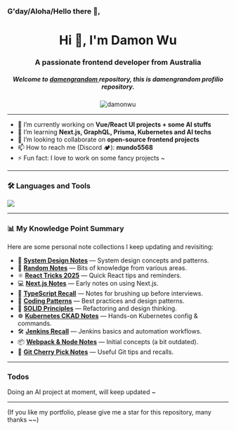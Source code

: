 ### G'day/Aloha/Hello there 🤗,

<h1 align="center">Hi 👋, I'm Damon Wu</h1>
<h3 align="center">A passionate frontend developer from Australia</h3>
<h5 align="center">Welcome to <a href="https://damengrandom.now.sh/">damengrandom </a> repository, this is damengrandom profilio repository.</h5>

<p align="center">
  <img src="https://komarev.com/ghpvc/?username=damonwu&label=Profile%20views&color=0e75b6&style=flat" alt="damonwu" />
</p>

---

- 🔭 I’m currently working on **Vue/React UI projects + some AI stuffs**
- 🌱 I’m learning **Next.js, GraphQL, Prisma, Kubernetes and AI techs**
- 👯 I’m looking to collaborate on **open-source frontend projects**
- 📫 How to reach me (Discord 🏕): **mundo5568**
- ⚡ Fun fact: I love to work on some fancy projects ~

---

### 🛠️ Languages and Tools

<p align="left">
  <img src="https://skillicons.dev/icons?i=react,nextjs,nodejs,redux,vue,pinia,ts,js,html,scss,css,tailwind,bootstrap,docker,kubernetes,git,github,elasticsearch,vite,prisma,postman,bash,jenkins,grafana,jest,sqlite,styledcomponents,postman,npm,mongodb" />
</p>

---

### 📊 My Knowledge Point Summary

Here are some personal note collections I keep updating and revisiting:

- 📘 [**System Design Notes**](https://github.com/DamengRandom/system-design-notes) — System design concepts and patterns.
- 🧠 [**Random Notes**](https://github.com/DamengRandom/random-notes) — Bits of knowledge from various areas.
- ⚛️ [**React Tricks 2025**](https://github.com/DamengRandom/react-tricks-recalls-2025) — Quick React tips and reminders.
- 💻 [**Next.js Notes**](https://github.com/DamengRandom/nextjs-recalls) — Early notes on using Next.js.
- 📝 [**TypeScript Recall**](https://github.com/DamengRandom/ts-2025-recalls) — Notes for brushing up before interviews.
- 🧩 [**Coding Patterns**](https://github.com/DamengRandom/code-patterns-recall-2025) — Best practices and design patterns.
- 📐 [**SOLID Principles**](https://github.com/DamengRandom/solid-principle-recalls) — Refactoring and design thinking.
- ☸️ [**Kubernetes CKAD Notes**](https://github.com/DamengRandom/ckad-try-2025) — Hands-on Kubernetes config & commands.
- 🛠️ [**Jenkins Recall**](https://github.com/DamengRandom/damon-jenkins-recall-2024) — Jenkins basics and automation workflows.
- 📦 [**Webpack & Node Notes**](https://github.com/DamengRandom/webpack-node-react-recall-2022) — Initial concepts (a bit outdated).
- 🔀 [**Git Cherry Pick Notes**](https://github.com/DamengRandom/cherry-pick-recall) — Useful Git tips and recalls.

---

### Todos

<p align="left">
Doing an AI project at moment, will keep updated ~
</p>

---


(If you like my portfolio, please give me a star for this repository, many thanks ~~)
